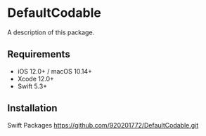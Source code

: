 # DefaultCodable
A description of this package.

## Requirements
- iOS 12.0+ / macOS 10.14+
- Xcode 12.0+
- Swift 5.3+

## Installation
Swift Packages https://github.com/920201772/DefaultCodable.git
